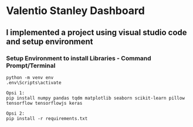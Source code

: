 # Valentio Stanley Dashboard
## I implemented a project using visual studio code and setup environment

### Setup Environment to install Libraries - Command Prompt/Terminal
```
python -m venv env
.env\Scripts\activate

Opsi 1:
pip install numpy pandas tqdm matplotlib seaborn scikit-learn pillow tensorflow tensorflowjs keras 

Opsi 2:
pip install -r requirements.txt
```